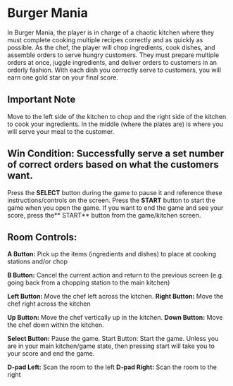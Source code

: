 # Burger Mania

 In Burger Mania, the player is in charge of a chaotic kitchen where
they must complete cooking multiple recipes correctly and as quickly as possible. As the chef, the player will chop
ingredients, cook dishes, and assemble orders to serve hungry customers. They must prepare
multiple orders at once, juggle ingredients, and deliver orders to customers in an orderly fashion. With each dish you correctly serve to customers, you will earn one gold star on your final score.

## Important Note
Move to the left side of the kitchen to chop and the right side of the kitchen to cook your ingredients. In the middle  (where the plates are) is where you will serve your meal to the customer.

## Win Condition: Successfully serve a set number of correct orders based on what the customers want.

Press the **SELECT** button during the game to pause it and reference these instructions/controls on the screen.
Press the **START** button to start the game when you open the game.
If you want to end the game and see your score, press the** START** button from the game/kitchen screen.

## Room Controls:

**A Button:** Pick up the items (ingredients and dishes) to place at cooking stations and/or chop

**B Button:** Cancel the current action and return to the previous screen (e.g. going back from a
chopping station to the main kitchen)

**Left Button:** Move the chef left across the kitchen.
**Right Button:** Move the chef right across the kitchen

**Up Button:** Move the chef vertically up in the kitchen.
**Down Button:** Move the chef down within the kitchen.

**Select Button:** Pause the game.
Start Button: Start the game. Unless you are in your main kitchen/game state, then pressing start will take you to your score and end the game.

**D-pad Left:** Scan the room to the left
**D-pad Right:** Scan the room to the right
